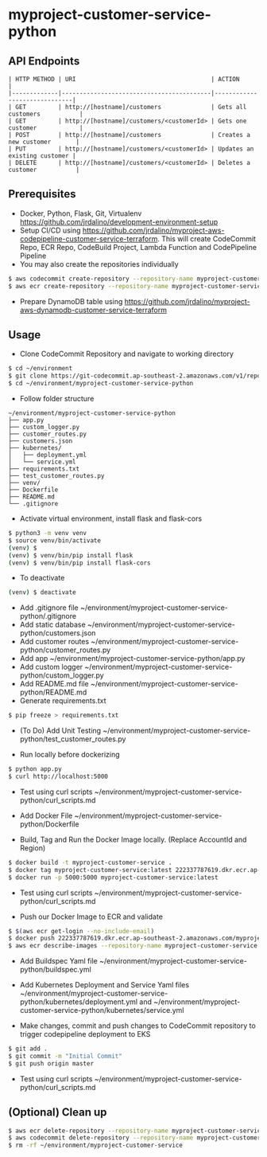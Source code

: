 # myproject-customer-service-python

## API Endpoints
```
| HTTP METHOD | URI                                      | ACTION                       |
|-------------|------------------------------------------|------------------------------|
| GET         | http://[hostname]/customers              | Gets all customers           |
| GET         | http://[hostname]/customers/<customerId> | Gets one customer            |
| POST        | http://[hostname]/customers              | Creates a new customer       |
| PUT         | http://[hostname]/customers/<customerId> | Updates an existing customer |
| DELETE      | http://[hostname]/customers/<customerId> | Deletes a customer           |
```

## Prerequisites
- Docker, Python, Flask, Git, Virtualenv https://github.com/jrdalino/development-environment-setup
- Setup CI/CD using https://github.com/jrdalino/myproject-aws-codepipeline-customer-service-terraform. This will create CodeCommit Repo, ECR Repo, CodeBuild Project, Lambda Function and CodePipeline Pipeline 
- You may also create the repositories individually
```bash
$ aws codecommit create-repository --repository-name myproject-customer-service
$ aws ecr create-repository --repository-name myproject-customer-service
```

- Prepare DynamoDB table using https://github.com/jrdalino/myproject-aws-dynamodb-customer-service-terraform

## Usage
- Clone CodeCommit Repository and navigate to working directory
```bash
$ cd ~/environment
$ git clone https://git-codecommit.ap-southeast-2.amazonaws.com/v1/repos/myproject-customer-service
$ cd ~/environment/myproject-customer-service-python
```

- Follow folder structure
```
~/environment/myproject-customer-service-python
├── app.py
├── custom_logger.py
├── customer_routes.py
├── customers.json
├── kubernetes/
│   ├── deployment.yml
│   └── service.yml
├── requirements.txt
├── test_customer_routes.py
├── venv/
├── Dockerfile
├── README.md
└── .gitignore
```

- Activate virtual environment, install flask and flask-cors
```bash
$ python3 -m venv venv
$ source venv/bin/activate
(venv) $
(venv) $ venv/bin/pip install flask
(venv) $ venv/bin/pip install flask-cors
```

- To deactivate
```bash
(venv) $ deactivate
```

- Add .gitignore file ~/environment/myproject-customer-service-python/.gitignore
- Add static database ~/environment/myproject-customer-service-python/customers.json
- Add customer routes ~/environment/myproject-customer-service-python/customer_routes.py
- Add app             ~/environment/myproject-customer-service-python/app.py
- Add custom logger   ~/environment/myproject-customer-service-python/custom_logger.py
- Add README.md file  ~/environment/myproject-customer-service-python/README.md
- Generate requirements.txt
```bash
$ pip freeze > requirements.txt
```

- (To Do) Add Unit Testing ~/environment/myproject-customer-service-python/test_customer_routes.py

- Run locally before dockerizing
```bash
$ python app.py
$ curl http://localhost:5000
```

- Test using curl scripts ~/environment/myproject-customer-service-python/curl_scripts.md

- Add Docker File ~/environment/myproject-customer-service-python/Dockerfile

- Build, Tag and Run the Docker Image locally. (Replace AccountId and Region)
```bash
$ docker build -t myproject-customer-service .
$ docker tag myproject-customer-service:latest 222337787619.dkr.ecr.ap-southeast-2.amazonaws.com/myproject-customer-service:latest
$ docker run -p 5000:5000 myproject-customer-service:latest
```

- Test using curl scripts ~/environment/myproject-customer-service-python/curl_scripts.md

- Push our Docker Image to ECR and validate
```bash
$ $(aws ecr get-login --no-include-email)
$ docker push 222337787619.dkr.ecr.ap-southeast-2.amazonaws.com/myproject-customer-service:latest
$ aws ecr describe-images --repository-name myproject-customer-service
```

- Add Buildspec Yaml file ~/environment/myproject-customer-service-python/buildspec.yml

- Add Kubernetes Deployment and Service Yaml files ~/environment/myproject-customer-service-python/kubernetes/deployment.yml and ~/environment/myproject-customer-service-python/kubernetes/service.yml

- Make changes, commit and push changes to CodeCommit repository to trigger codepipeline deployment to EKS
```bash
$ git add .
$ git commit -m "Initial Commit"
$ git push origin master
```

- Test using curl scripts ~/environment/myproject-customer-service-python/curl_scripts.md

## (Optional) Clean up
```bash
$ aws ecr delete-repository --repository-name myproject-customer-service --force
$ aws codecommit delete-repository --repository-name myproject-customer-service
$ rm -rf ~/environment/myproject-customer-service
```
